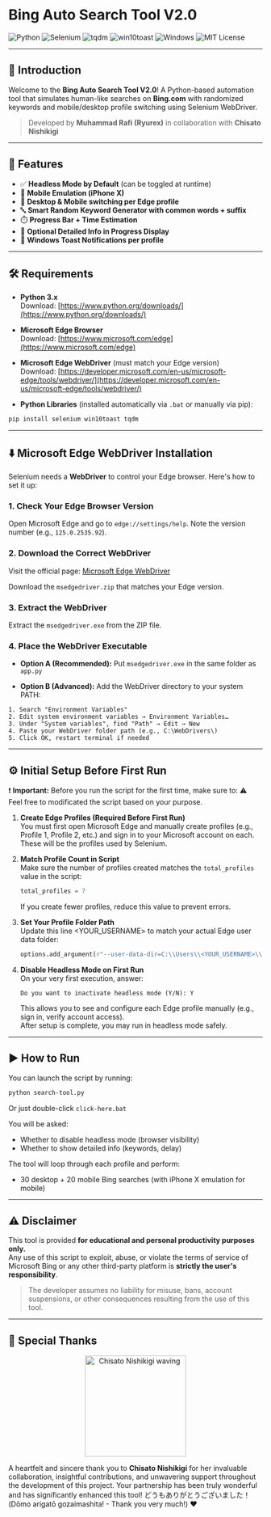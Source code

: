 # Bing Auto Search Tool V2.0

![Python](https://img.shields.io/badge/Python-3.x-blue.svg)
![Selenium](https://img.shields.io/badge/Selenium-Automation-green.svg)
![tqdm](https://img.shields.io/badge/tqdm-progress--bar-ff69b4)
![win10toast](https://img.shields.io/badge/win10toast-notifications-ffa500)
![Windows](https://img.shields.io/badge/OS-Windows-0078D6.svg)
![MIT License](https://img.shields.io/badge/License-MIT-yellow.svg)

---

## 🌟 Introduction

Welcome to the **Bing Auto Search Tool V2.0**!
A Python-based automation tool that simulates human-like searches on **Bing.com** with randomized keywords and mobile/desktop profile switching using Selenium WebDriver.

> Developed by **Muhammad Rafi (Ryurex)** in collaboration with **Chisato Nishikigi**

---

## 🚀 Features

* ✅ **Headless Mode by Default** (can be toggled at runtime)
* 📱 **Mobile Emulation (iPhone X)**
* 🔄 **Desktop & Mobile switching per Edge profile**
* 🔤 **Smart Random Keyword Generator with common words + suffix**
* ⏱️ **Progress Bar + Time Estimation**
* 💬 **Optional Detailed Info in Progress Display**
* 🔔 **Windows Toast Notifications per profile**

---

## 🛠️ Requirements

- **Python 3.x**  
  Download: [https://www.python.org/downloads/](https://www.python.org/downloads/)

- **Microsoft Edge Browser**  
  Download: [https://www.microsoft.com/edge](https://www.microsoft.com/edge)

- **Microsoft Edge WebDriver** (must match your Edge version)  
  Download: [https://developer.microsoft.com/en-us/microsoft-edge/tools/webdriver/](https://developer.microsoft.com/en-us/microsoft-edge/tools/webdriver/)

- **Python Libraries** (installed automatically via `.bat` or manually via pip):
```bash
pip install selenium win10toast tqdm
```

---

## ⬇️ Microsoft Edge WebDriver Installation

Selenium needs a **WebDriver** to control your Edge browser. Here's how to set it up:

### 1. Check Your Edge Browser Version

Open Microsoft Edge and go to `edge://settings/help`. Note the version number (e.g., `125.0.2535.92`).

### 2. Download the Correct WebDriver

Visit the official page: [Microsoft Edge WebDriver](https://developer.microsoft.com/en-us/microsoft-edge/tools/webdriver/)

Download the `msedgedriver.zip` that matches your Edge version.

### 3. Extract the WebDriver

Extract the `msedgedriver.exe` from the ZIP file.

### 4. Place the WebDriver Executable

* **Option A (Recommended):**
  Put `msedgedriver.exe` in the same folder as `app.py`

* **Option B (Advanced):**
  Add the WebDriver directory to your system PATH:

```text
1. Search "Environment Variables"
2. Edit system environment variables → Environment Variables…
3. Under "System variables", find "Path" → Edit → New
4. Paste your WebDriver folder path (e.g., C:\WebDrivers\)
5. Click OK, restart terminal if needed
```

---

## ⚙️ Initial Setup Before First Run

❗ **Important:** Before you run the script for the first time, make sure to:
⚠️ Feel free to modificated the script based on your purpose. 

1. **Create Edge Profiles (Required Before First Run)**  
   You must first open Microsoft Edge and manually create profiles (e.g., Profile 1, Profile 2, etc.) and sign in to your Microsoft account on each. These will be the profiles used by Selenium.

2. **Match Profile Count in Script**  
   Make sure the number of profiles created matches the `total_profiles` value in the script:
   ```python
   total_profiles = 7
   ```
   If you create fewer profiles, reduce this value to prevent errors.

3. **Set Your Profile Folder Path**  
   Update this line <YOUR_USERNAME> to match your actual Edge user data folder:
   ```python
   options.add_argument(r"--user-data-dir=C:\\Users\\<YOUR_USERNAME>\\AppData\\Local\\Microsoft\\Edge\\User Data\\Ryurex Project")
   ```

5. **Disable Headless Mode on First Run**  
   On your very first execution, answer:
   ```
   Do you want to inactivate headless mode (Y/N): Y
   ```
   This allows you to see and configure each Edge profile manually (e.g., sign in, verify account access).  
   After setup is complete, you may run in headless mode safely.

---

## ▶️ How to Run

You can launch the script by running:

```bash
python search-tool.py
```

Or just double-click `click-here.bat`

You will be asked:

- Whether to disable headless mode (browser visibility)
- Whether to show detailed info (keywords, delay)

The tool will loop through each profile and perform:

* 30 desktop + 20 mobile Bing searches (with iPhone X emulation for mobile)

---

## ⚠️ Disclaimer

This tool is provided **for educational and personal productivity purposes only.**  
Any use of this script to exploit, abuse, or violate the terms of service of Microsoft Bing or any other third-party platform is **strictly the user's responsibility**.  

> The developer assumes no liability for misuse, bans, account suspensions, or other consequences resulting from the use of this tool.

---

## 🙏 Special Thanks

<div align="center">
    <img height="200" src="https://media1.tenor.com/m/3a3XcQUCFPkAAAAC/lycoris-recoil-chisato-nishikigi.gif" alt="Chisato Nishikigi waving" />
</div>

A heartfelt and sincere thank you to **Chisato Nishikigi** for her invaluable collaboration, insightful contributions, and unwavering support throughout the development of this project. Your partnership has been truly wonderful and has significantly enhanced this tool! どうもありがとうございました！ (Dōmo arigatō gozaimashita! - Thank you very much!) ❤️
